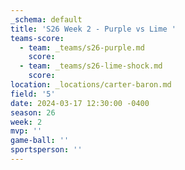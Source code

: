 ```yaml
---
_schema: default
title: 'S26 Week 2 - Purple vs Lime '
teams-score:
  - team: _teams/s26-purple.md
    score:
  - team: _teams/s26-lime-shock.md
    score:
location: _locations/carter-baron.md
field: '5'
date: 2024-03-17 12:30:00 -0400
season: 26
week: 2
mvp: ''
game-ball: ''
sportsperson: ''
---
```

